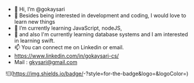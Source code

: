 - 👋 Hi, I’m @gokaysari
- 👀 Besides being interested in development and coding, I would love to learn new things
- 🌱 I’m currently learning JavaScript, nodeJS,
- 🐝 and also I'm currently learning database systems and I am interested in learning swift.
- 📫 You can connect me on Linkedin or email.
- https://www.linkedin.com/in/gokaysari-cs/
- Mail : gkysari@gmail.com

![<Badge Name>](https://img.shields.io/badge/<Badge Text>-<Background Color>?style=for-the-badge&logo=<Icon Name>&logoColor=<Logo Color>)

<!---
Hi, I am Gökay Sarı. I am a third year student in computer engineering at ITU.
--->
